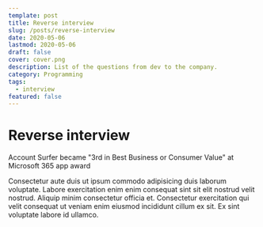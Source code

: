 ```yaml
---
template: post
title: Reverse interview
slug: /posts/reverse-interview
date: 2020-05-06
lastmod: 2020-05-06
draft: false
cover: cover.png
description: List of the questions from dev to the company.
category: Programming
tags: 
  - interview
featured: false
---
```


# Reverse interview

Account Surfer became "3rd in Best Business or Consumer Value" at Microsoft 365 app award

Consectetur aute duis ut ipsum commodo adipisicing duis laborum voluptate. Labore exercitation enim enim consequat sint sit elit nostrud velit nostrud. Aliquip minim consectetur officia et. Consectetur exercitation qui velit consequat ut veniam enim eiusmod incididunt cillum ex sit. Ex sint voluptate labore id ullamco.
